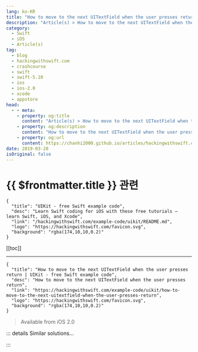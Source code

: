 ```yaml
---
lang: ko-KR
title: "How to move to the next UITextField when the user presses return"
description: "Article(s) > How to move to the next UITextField when the user presses return"
category:
  - Swift
  - iOS
  - Article(s)
tag: 
  - blog
  - hackingwithswift.com
  - crashcourse
  - swift
  - swift-5.10
  - ios
  - ios-2.0
  - xcode
  - appstore
head:
  - - meta:
    - property: og:title
      content: "Article(s) > How to move to the next UITextField when the user presses return"
    - property: og:description
      content: "How to move to the next UITextField when the user presses return"
    - property: og:url
      content: https://chanhi2000.github.io/articles/hackingwithswift.com/example-code/uikit/how-to-move-to-the-next-uitextfield-when-the-user-presses-return.html
date: 2019-03-28
isOriginal: false
---
```


# {{ $frontmatter.title }} 관련

```component VPCard
{
  "title": "UIKit - free Swift example code",
  "desc": "Learn Swift coding for iOS with these free tutorials – learn Swift, iOS, and Xcode",
  "link": "/hackingwithswift.com/example-code/uikit/README.md",
  "logo": "https://hackingwithswift.com/favicon.svg",
  "background": "rgba(174,10,10,0.2)"
}
```

[[toc]]

---

```component VPCard
{
  "title": "How to move to the next UITextField when the user presses return | UIKit - free Swift example code",
  "desc": "How to move to the next UITextField when the user presses return",
  "link": "https://hackingwithswift.com/example-code/uikit/how-to-move-to-the-next-uitextfield-when-the-user-presses-return",
  "logo": "https://hackingwithswift.com/favicon.svg",
  "background": "rgba(174,10,10,0.2)"
}
```

> Available from iOS 2.0

<!-- TODO: 작성 -->

<!--
If you’re in a situation where your iOS app has multiple `UITextField` instances lined up, users expect to be able to move between them by pressing Next/Return on their on-screen keyboard. There is no built-in way of making this happen, so we need to write code ourselves using one of several approaches.

The easiest approach is using view tags: give your text fields incrementing tag numbers, then make them all point to a common delegate – it might be your view controller, but it doesn’t need to be. 

Once that’s done you can use the `becomeFirstResponder()` and `resignFirstResponder()` methods to manipulate which view is in control like this:

```swift
func textFieldShouldReturn(_ textField: UITextField) -> Bool {
    let nextTag = textField.tag + 1

    if let nextResponder = textField.superview?.viewWithTag(nextTag) {
        nextResponder.becomeFirstResponder()
    } else {
        textField.resignFirstResponder()
    }

    return true
}
```

If you’re desperately opposed to using tags, the other solution is to place your labels in an array, find the position of the text field that triggered the event, then move one down in the array.

**Note:** If you ever need to force the first responder to resign itself and aren’t sure which text field is in control, it’s easier to use `view.endEditing(true)`.

-->

::: details Similar solutions…

<!--
/example-code/uikit/how-to-detect-long-presses-using-uilongpressgesturerecognizer">How to detect long presses using UILongPressGestureRecognizer 
/example-code/uikit/how-to-limit-the-number-of-characters-in-a-uitextfield-or-uitextview">How to limit the number of characters in a UITextField or UITextView 
/example-code/uikit/how-to-hide-passwords-in-a-uitextfield">How to hide passwords in a UITextField 
/example-code/uikit/how-to-add-a-uitextfield-to-a-uialertcontroller">How to add a UITextField to a UIAlertController 
/example-code/uikit/how-to-detect-keyboard-input-using-pressesbegan-and-pressesended">How to detect keyboard input using pressesBegan() and pressesEnded()</a>
-->

:::

